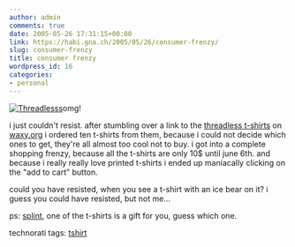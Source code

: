```yaml
---
author: admin
comments: true
date: 2005-05-26 17:31:15+00:00
link: https://habi.gna.ch/2005/05/26/consumer-frenzy/
slug: consumer-frenzy
title: consumer frenzy
wordpress_id: 16
categories:
- personal
---
```



[![Threadlesss](https://habi.gna.ch/blog/images/threadlesss-tm.jpg)](https://habi.gna.ch/blog/images/threadlesss.jpg)omg! 
  
i just couldn't resist. after stumbling over a link to the [threadless t-shirts](http://www.threadless.com/) on [waxy.org](http://www.waxy.org/links/) i ordered ten t-shirts from them, because i could not decide which ones to get, they're all almost too cool not to buy. i got into a complete shopping frenzy, because all the t-shirts are only 10$ until june 6th. and because i really really love printed t-shirts i ended up maniacally clicking on the "add to cart" button.
  
could you have resisted, when you see a t-shirt with an ice bear on it? i guess you could have resisted, but not me...



ps: [splint](http://splint.ch/indexf.htm), one of the t-shirts is a gift for you, guess which one.


technorati tags: [tshirt](http://technorati.com/tag/tshirt)
